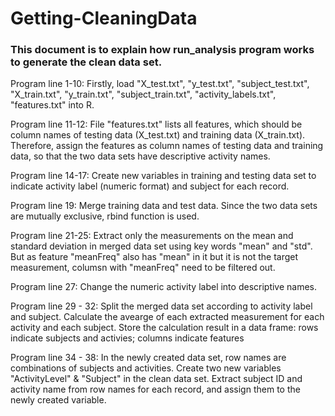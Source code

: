 Getting-CleaningData
====================

### This document is to explain how run_analysis program works to generate the clean data set.


Program line 1-10:
Firstly, load "X_test.txt", "y_test.txt", "subject_test.txt", "X_train.txt", "y_train.txt", "subject_train.txt", "activity_labels.txt", "features.txt" into R.

Program line 11-12:
File "features.txt" lists all features, which should be column names of testing data (X_test.txt) and training data (X_train.txt). Therefore, assign the features as column names of testing data and training data, so that the two data sets have descriptive activity names.

Program line 14-17:
Create new variables in training and testing data set to indicate activity label (numeric format) and subject for each record.

Program line 19:
Merge training data and test data. Since the two data sets are mutually exclusive, rbind function is used.

Program line 21-25:
Extract only the measurements on the mean and standard deviation in merged data set using key words "mean" and "std". But as feature "meanFreq" also has "mean" in it but it is not the target measurement, columsn with "meanFreq" need to be filtered out.

Program line 27:
Change the numeric activity label into descriptive names.

Program line 29 - 32:
Split the merged data set according to activity label and subject. Calculate the avearge of each extracted measurement for each activity and each subject. Store the calculation result in a data frame: rows indicate subjects and activies; columns indicate features

Program line 34 - 38:
In the newly created data set, row names are combinations of subjects and activities. Create two new variables "ActivityLevel" & "Subject" in the clean data set. Extract subject ID and activity name from row names for each record, and assign them to the newly created variable.

